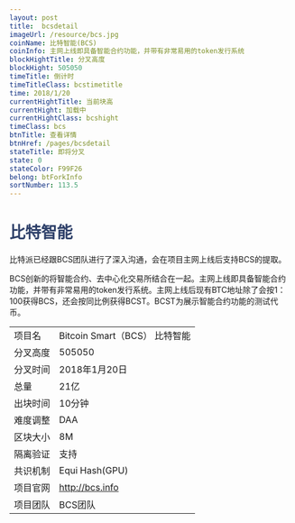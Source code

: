 ```yaml
---
layout: post
title:  bcsdetail
imageUrl: /resource/bcs.jpg
coinName: 比特智能(BCS)
coinInfo: 主网上线即具备智能合约功能，并带有非常易用的token发行系统
blockHightTitle: 分叉高度
blockHight: 505050
timeTitle: 倒计时
timeTitleClass: bcstimetitle
time: 2018/1/20
currentHightTitle: 当前块高
currentHight: 加载中
currentHightClass: bcshight
timeClass: bcs
btnTitle: 查看详情
btnHref: /pages/bcsdetail
stateTitle: 即将分叉
state: 0
stateColor: F99F26
belong: btForkInfo
sortNumber: 113.5
---
```

<h1 style="color: #2F416A">比特智能</h1>
<p>比特派已经跟BCS团队进行了深入沟通，会在项目主网上线后支持BCS的提取。
</p>
<p>
BCS创新的将智能合约、去中心化交易所结合在一起。主网上线即具备智能合约功能，并带有非常易用的token发行系统。主网上线后现有BTC地址除了会按1：100获得BCS，还会按同比例获得BCST。BCST为展示智能合约功能的测试代币。
</p>
<table class="center">
  <tbody>
    <tr>
        <td class="tablehalf">项目名</td>
        <td class="tablehalf">Bitcoin Smart（BCS） 比特智能</td>
    </tr>
    <tr>
        <td>分叉高度</td>
        <td>505050</td>
    </tr>
    <tr>
        <td>分叉时间</td>
        <td>2018年1月20日</td>
    </tr>
    <tr>
        <td>总量</td>
        <td>21亿</td>
    </tr>
    <tr>
        <td>出块时间</td>
        <td>10分钟</td>
    </tr>
    <tr>
        <td>难度调整</td>
        <td>DAA</td>
    </tr>
    <tr>
        <td>区块大小</td>
        <td>8M</td>
    </tr>
    <tr>
        <td>隔离验证</td>
        <td>支持</td>
    </tr>
    <tr>
        <td>共识机制</td>
        <td>Equi Hash(GPU)</td>
    </tr>
    <tr>
        <td>项目官网</td>
        <td><a href="http://bcs.info" target="_blank">http://bcs.info</a></td>
    </tr>
    <tr>
        <td>项目团队</td>
        <td>BCS团队</td>
    </tr>
  </tbody>
</table>